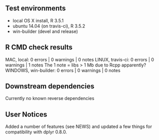 ## Test environments
* local OS X install, R 3.5.1
* ubuntu 14.04 (on travis-ci), R 3.5.2
* win-builder (devel and release)

## R CMD check results

MAC, local: 0 errors | 0 warnings | 0 notes
LINUX, travis-ci: 0 errors | 0 warnings | 1 notes
  The 1 note = libs > 1 Mb due to Rcpp apparently?
WINDOWS, win-builder: 0 errors | 0 warnings | 0 notes

## Downstream dependencies

Currently no known reverse dependencies

## User Notices

Added a number of features (see NEWS) and updated a few things for compatibility with
dplyr 0.8.0.


